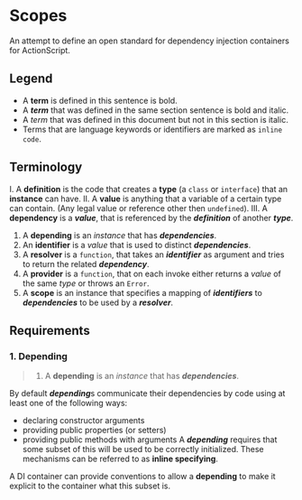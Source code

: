 # Scopes

An attempt to define an open standard for dependency injection containers for ActionScript.

## Legend

- A **term** is defined in this sentence is bold.
- A ***term*** that was defined in the same section sentence is bold and italic.
- A *term* that was defined in this document but not in this section is italic.
- Terms that are language keywords or identifiers are marked as `inline code`.


## Terminology

I. A **definition** is the code that creates a **type** (a `class` or `interface`) that an **instance** can have.
II. A **value** is anything that a variable of a certain type can contain. (Any legal value or reference other then `undefined`).
III. A **dependency** is a ***value***, that is referenced by the ***definition*** of another ***type***.

1. A **depending** is an *instance* that has ***dependencies***.
2. An **identifier** is a *value* that is used to distinct ***dependencies***.
3. A **resolver** is a `function`, that takes an ***identifier*** as argument and tries to return the related ***dependency***.
4. A **provider** is a `function`, that on each invoke either returns a *value* of the same *type* or throws an `Error`.
5. A **scope** is an instance that specifies a mapping of ***identifiers*** to ***dependencies*** to be used by a ***resolver***.

## Requirements

### 1. Depending

> 1. A **depending** is an *instance* that has ***dependencies***.

By default ***depending***s communicate their dependencies by code using at least one of the following ways:
- declaring constructor arguments
- providing public properties (or setters)
- providing public methods with arguments
A  ***depending*** requires that some subset of this will be used to be correctly initialized.
These mechanisms can be referred to as **inline specifying**.
 
A DI container can provide conventions to allow a **depending** to make it explicit to the container what this subset is.
